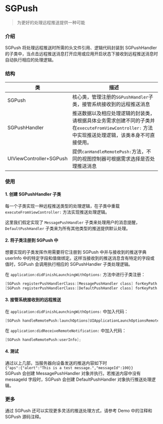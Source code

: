 SGPush
=========

>为更好的处理远程推送提供一种可能

### 介绍
SGPush 将处理远程推送时所需的头文件引用、逻辑代码封装到 SGPushHandler 的子类中，当点击远程推送消息打开应用或应用开启状态下接收到远程推送消息时自动执行相应的处理逻辑。

### 结构
类|描述
-----|----
SGPush|核心类，管理注册的`SGPushHandler`子类，接管系统接收到的远程推送消息
SGPushHandler|推送数据以及相应处理逻辑的封装类，请根据具体业务需求创建不同的子类并在`executeFromViewController:` 方法中实现推送处理逻辑，该类本身不可直接使用。
UIViewController+SGPush|提供`canHandleRemotePush:`方法，不同的视图控制器可根据需求选择是否处理推送消息

### 使用

#### 1. 创建 SGPushHandler 子类
每一个子类实现一种远程推送类型的处理逻辑，在子类中重载 `executeFromViewController:` 方法实现推送处理逻辑。

这里我们假定实现了 `MessagePushHandler` 子类来处理用户的消息提醒，`DefaultPushHandler` 子类来为所有其他类型的推送提供默认处理。

#### 2. 将子类注册到 SGPush 中
想要实现的子类发挥作用需要将它注册到 SGPush 中并与接收到的推送字典 userInfo 中的特定字段和值做绑定。这样当接收到的推送消息含有特定的字段或值时，SGPush 会调用执行相应的 SGPushHandler 子类处理逻辑。  

在 `application:didFinishLaunchingWithOptions:` 方法中进行子类注册：  
```objective-c
[SGPush registerPushHandlerClass:[MessagePushHandler class] forKeyPath:@"aps.messageId"];
[SGPush registerPushHandlerClass:[DefaultPushHandler class] forKeyPath:@"aps"];
```
#### 3. 接管系统接收到的远程推送
在 `application:didFinishLaunchingWithOptions:` 中加入代码：   
```objective-c
[SGPush handleRemotePush:launchOptions[UIApplicationLaunchOptionsRemoteNotificationKey]];
```  
在 `application:didReceiveRemoteNotification:` 中加入代码：
```objective-c
[SGPush handleRemotePush:userInfo];
```   
#### 4. 测试
通过以上几部，当服务器向设备发送的推送内容如下时  
`{"aps":{"alert":"This is a test message.","messageId":100}}`  
SGPush 会创建 MessagePushHandler 对象并执行。若推送内容中没有 messageId 字段时，SGPush 会创建 DefaultPushHandler 对象执行推送处理逻辑。

### 更多
通过 SGPush 还可以实现更多灵活的推送处理方式，请参考 Demo 中的注释和 SGPush 源码注释。
